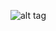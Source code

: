 ![alt tag](https://github.com/a-ozbek/Computer-Vision/tree/master/Parking%20Space%20Classification/result.png)